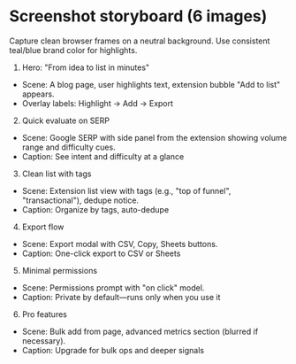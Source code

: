 # Screenshot storyboard (6 images)
Capture clean browser frames on a neutral background. Use consistent teal/blue brand color for highlights.

1) Hero: "From idea to list in minutes"
- Scene: A blog page, user highlights text, extension bubble "Add to list" appears.
- Overlay labels: Highlight → Add → Export

2) Quick evaluate on SERP
- Scene: Google SERP with side panel from the extension showing volume range and difficulty cues.
- Caption: See intent and difficulty at a glance

3) Clean list with tags
- Scene: Extension list view with tags (e.g., "top of funnel", "transactional"), dedupe notice.
- Caption: Organize by tags, auto-dedupe

4) Export flow
- Scene: Export modal with CSV, Copy, Sheets buttons.
- Caption: One-click export to CSV or Sheets

5) Minimal permissions
- Scene: Permissions prompt with "on click" model.
- Caption: Private by default—runs only when you use it

6) Pro features
- Scene: Bulk add from page, advanced metrics section (blurred if necessary).
- Caption: Upgrade for bulk ops and deeper signals